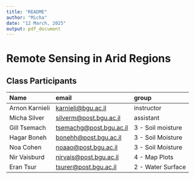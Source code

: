 ```yaml
---
title: "README"
author: "Micha"
date: "12 March, 2025"
output: pdf_document
---
```



# Remote Sensing in Arid Regions

## Class Participants

|Name                    |email                            |group
|:-----------------------|:--------------------------------|:-----------------
|Arnon Karnieli          |karnieli@bgu.ac.il               |instructor
|Micha Silver            |silverm@post.bgu.ac.il           |assistant
|Gill Tsemach            |tsemachg@post.bgu.ac.il          |3 - Soil moisture
|Hagar Boneh             |bonehh@post.bgu.ac.il            |3 - Soil Moisture
|Noa Cohen               |noaao@post.bgu.ac.il             |3 - Soil Moisture
|Nir Vaisburd            |nirvais@post.bgu.ac.il           |4 - Map Plots
|Eran Tsur               |tsurer@post.bgu.ac.il            |2 - Water Surface
